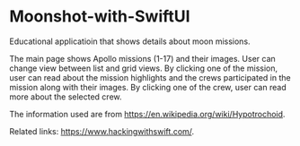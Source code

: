 # Moonshot-with-SwiftUI
Educational applicatioin that shows details about moon missions.

The main page shows Apollo missions (1-17) and their images. User can change view between list and grid views. 
By clicking one of the mission, user can read about the mission highlights and the crews participated in the mission along with their images.
By clicking one of the crew, user can read more about the selected crew.



The information used are from https://en.wikipedia.org/wiki/Hypotrochoid.

Related links: https://www.hackingwithswift.com/.
